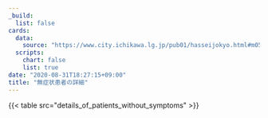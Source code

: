 ```yaml
---
_build:
  list: false
cards:
  data:
    source: "https://www.city.ichikawa.lg.jp/pub01/hasseijokyo.html#m05"
  scripts:
    chart: false
    list: true
date: "2020-08-31T18:27:15+09:00"
title: "無症状患者の詳細"
---
```


{{< table src="details_of_patients_without_symptoms" >}}
